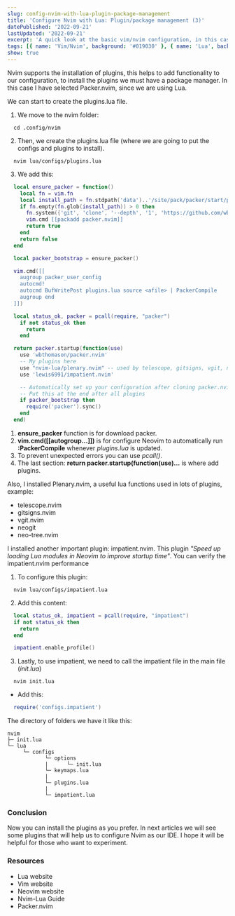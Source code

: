 ```yaml
---
slug: config-nvim-with-lua-plugin-package-management
title: 'Configure Nvim with Lua: Plugin/package management (3)'
datePublished: '2022-09-21'
lastUpdated: '2022-09-21'
excerpt: 'A quick look at the basic vim/nvim configuration, in this case with the plugin/package management: Packer'
tags: [{ name: 'Vim/Nvim', background: '#019030' }, { name: 'Lua', background: '#000080' }]
show: true
---
```


<script>
  import GenericLink from '$lib/components/Link/GenericLink.svelte';
</script>

Nvim supports the installation of plugins, this helps to add functionality to our configuration, to install the plugins we must have a package manager. In this case I have selected <GenericLink ariaLabel="Packer.nvim: plugin/package management" href="https://github.com/wbthomason/packer.nvim" target="_blank">Packer.nvim</GenericLink>, since we are using <GenericLink ariaLabel="Read about Lua" href="https://www.lua.org/" target="_blank">Lua</GenericLink>.

We can start to create the plugins.lua file.

1. We move to the nvim folder:

```shell
  cd .config/nvim
```

2. Then, we create the plugins.lua file (where we are going to put the configs and plugins to install).

```shell
  nvim lua/configs/plugins.lua
```

3. We add this:

```lua
  local ensure_packer = function()
    local fn = vim.fn
    local install_path = fn.stdpath('data')..'/site/pack/packer/start/packer.nvim'
    if fn.empty(fn.glob(install_path)) > 0 then
      fn.system({'git', 'clone', '--depth', '1', 'https://github.com/wbthomason/packer.nvim', install_path})
      vim.cmd [[packadd packer.nvim]]
      return true
    end
    return false
  end

  local packer_bootstrap = ensure_packer()

  vim.cmd([[
    augroup packer_user_config
    autocmd!
    autocmd BufWritePost plugins.lua source <afile> | PackerCompile
    augroup end
  ]])

  local status_ok, packer = pcall(require, "packer")
    if not status_ok then
      return
    end

  return packer.startup(function(use)
    use 'wbthomason/packer.nvim'
    -- My plugins here
    use "nvim-lua/plenary.nvim" -- used by telescope, gitsigns, vgit, neogit, neo-tree.
    use 'lewis6991/impatient.nvim'

    -- Automatically set up your configuration after cloning packer.nvim
    -- Put this at the end after all plugins
    if packer_bootstrap then
      require('packer').sync()
    end
  end)
```

1. **ensure_packer** function is for download packer.
2. **vim.cmd([[autogroup...]])** is for configure Neovim to automatically run **:PackerCompile** whenever _plugins.lua_ is updated.
3. To prevent unexpected errors you can use _pcall()_.
4. The last section: **return packer.startup(function(use)...** is where add plugins.

Also, I installed <GenericLink ariaLabel="Plenary.nvim" href="https://github.com/nvim-lua/plenary.nvim" target="_blank">Plenary.nvim</GenericLink>, a useful lua functions used in lots of plugins, example:

- <GenericLink ariaLabel="telescope.nvim" href="https://github.com/nvim-telescope/telescope.nvim" target="_blank">telescope.nvim</GenericLink>
- <GenericLink ariaLabel="titsigns.nvim" href="https://github.com/lewis6991/gitsigns.nvim" target="_blank">gitsigns.nvim</GenericLink>
- <GenericLink ariaLabel="vgit.nvim" href="https://github.com/tanvirtin/vgit.nvim" target="_blank">vgit.nvim</GenericLink>
- <GenericLink ariaLabel="neogit" href="https://github.com/TimUntersberger/neogit" target="_blank">neogit</GenericLink>
- <GenericLink ariaLabel="neo-tree.nvim" href="https://github.com/nvim-neo-tree/neo-tree.nvim" target="_blank">neo-tree.nvim</GenericLink>

I installed another important plugin: <GenericLink ariaLabel="impatient.nvim" href="https://github.com/lewis6991/impatient.nvim" target="_blank">impatient.nvim</GenericLink>. This plugin _"Speed up loading Lua modules in Neovim to improve startup time"_. You can verify the <GenericLink ariaLabel="impatient.nvim" href="https://github.com/lewis6991/impatient.nvim#performance-example" target="_blank">impatient.nvim performance</GenericLink>

1. To configure this plugin:

```shell
  nvim lua/configs/impatient.lua
```

2. Add this content:

```lua
  local status_ok, impatient = pcall(require, "impatient")
  if not status_ok then
    return
  end

  impatient.enable_profile()
```

3. Lastly, to use impatient, we need to call the impatient file in the main file (_init.lua_)

```shell
  nvim init.lua
```

- Add this:

```lua
  require('configs.impatient')
```

The directory of folders we have it like this:

```
nvim
├─ init.lua
└─ lua
     └─ configs
            └─ options
            |      └─ init.lua
            └─ keymaps.lua
            |
            └─ plugins.lua
            |
            └─ impatient.lua
```

### Conclusion

Now you can install the plugins as you prefer. In next articles we will see some plugins that will help us to configure Nvim as our IDE. I hope it will be helpful for those who want to experiment.

### Resources

- <GenericLink ariaLabel="Read about Lua" href="https://www.lua.org/" target="_blank">Lua website</GenericLink>
- <GenericLink ariaLabel="Read about Vim" href="https://www.vim.org/" target="_blank">Vim website</GenericLink>
- <GenericLink ariaLabel="Read about Neovim" href="https://neovim.io/" target="_blank">Neovim website</GenericLink>
- <GenericLink ariaLabel="Read about Neovim-Lua" href="https://github.com/nanotee/nvim-lua-guide" target="_blank">Nvim-Lua Guide</GenericLink>
- <GenericLink ariaLabel="Packer.nvim: plugin/package management" href="https://github.com/wbthomason/packer.nvim" target="_blank">Packer.nvim</GenericLink>
